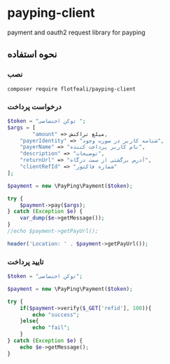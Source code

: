# payping-client

payment and oauth2 request library for payping

## نحوه استفاده
### نصب
``composer require flotfeali/payping-client``

### درخواست پرداخت
```php
$token = "توکن اختصاصی ";
$args = [
        "amount" => میلغ تراکنش,
    "payerIdentity" => "شناسه کاربر در صورت وجود",
    "payerName" => "نام کاربر پرداخت کننده",
    "description" => "توضیحات",
    "returnUrl" => "آدرس برگشتی از سمت درگاه",
    "clientRefId" => "شماره فاکتور"
];

$payment = new \PayPing\Payment($token);

try {
    $payment->pay($args);
} catch (Exception $e) {
    var_dump($e->getMessage());
}
//echo $payment->getPayUrl();

header('Location: ' . $payment->getPayUrl());
```

### تایید پرداخت
```php
$token = "توکن اختصاصی";

$payment = new \PayPing\Payment($token);

try {
    if($payment->verify($_GET['refid'], 100)){
        echo "success";
    }else{
        echo "fail";
    }
} catch (Exception $e) {
    echo $e->getMessage();
}
``` 

